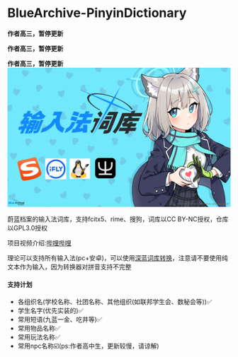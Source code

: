 # BlueArchive-PinyinDictionary
**作者高三，暂停更新**

**作者高三，暂停更新**

**作者高三，暂停更新**
![Image text](background.png)

蔚蓝档案的输入法词库，支持fcitx5、rime、搜狗，词库以CC BY-NC授权，仓库以GPL3.0授权

项目视频介绍:[哔哩哔哩](https://www.bilibili.com/video/BV1Qkf5Y2ExV?vd_source=25a780bef568217cf8c7a8e5165dacfb "哔哩哔哩")

理论可以支持所有输入法(pc+安卓)，可以使用[深蓝词库转换](https://github.com/studyzy/imewlconverter?tab=readme-ov-file)，注意请不要使用纯文本作为输入，因为转换器对拼音支持不完整

#### 支持计划
* 各组织名(学校名称、社团名称、其他组织(如联邦学生会、数秘会等))✅
* 学生名字(优先实装的)✅
* 常用短语(九蓝一金、吃井等)✅
* 常用物品名称✅
* 常用玩法名称✅
* 常用npc名称☑️(ps:作者高中生，更新较慢，请谅解)
